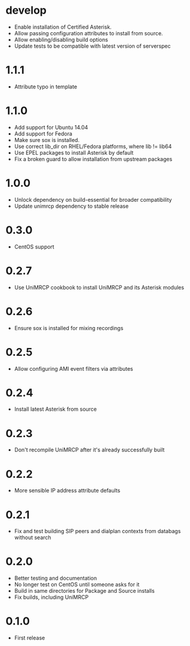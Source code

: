 # develop
  * Enable installation of Certified Asterisk.
  * Allow passing configuration attributes to install from source.
  * Allow enabling/disabling build options
  * Update tests to be compatible with latest version of serverspec

# 1.1.1
  * Attribute typo in template

# 1.1.0
  * Add support for Ubuntu 14.04
  * Add support for Fedora
  * Make sure sox is installed.
  * Use correct lib_dir on RHEL/Fedora platforms, where lib != lib64
  * Use EPEL packages to install Asterisk by default
  * Fix a broken guard to allow installation from upstream packages

# 1.0.0
  * Unlock dependency on build-essential for broader compatibility
  * Update unimrcp dependency to stable release

# 0.3.0
  * CentOS support

# 0.2.7
  * Use UniMRCP cookbook to install UniMRCP and its Asterisk modules

# 0.2.6
  * Ensure sox is installed for mixing recordings

# 0.2.5
  * Allow configuring AMI event filters via attributes

# 0.2.4
  * Install latest Asterisk from source

# 0.2.3
  * Don't recompile UniMRCP after it's already successfully built

# 0.2.2
  * More sensible IP address attribute defaults

# 0.2.1
  * Fix and test building SIP peers and dialplan contexts from databags without search

# 0.2.0
  * Better testing and documentation
  * No longer test on CentOS until someone asks for it
  * Build in same directories for Package and Source installs
  * Fix builds, including UniMRCP

# 0.1.0
  * First release
